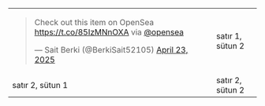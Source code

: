 <table>
      <tr>
         <td><blockquote class="twitter-tweet"><p lang="en" dir="ltr">Check out this item on OpenSea <a href="https://t.co/85IzMNnOXA">https://t.co/85IzMNnOXA</a> via <a href="https://twitter.com/opensea?ref_src=twsrc%5Etfw">@opensea</a></p>&mdash; Sait Berki (@BerkiSait52105) <a href="https://twitter.com/BerkiSait52105/status/1914972881060036820?ref_src=twsrc%5Etfw">April 23, 2025</a></blockquote> <script async src="https://platform.twitter.com/widgets.js" charset="utf-8"></script></td>
         <td>satır 1, sütun 2</td>
      </tr>
      <tr>
         <td>satır 2, sütun 1</td>
         <td>satır 2, sütun 2</td>
      </tr>
   </table>
